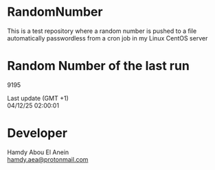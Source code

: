 # RandomNumber    
This is a test repository where a random number is pushed to a file automatically passwordless from a cron job in my Linux CentOS server    
# Random Number of the last run   
9195
      
Last update (GMT +1)    
04/12/25 02:00:01
# Developer    
Hamdy Abou El Anein   
hamdy.aea@protonmail.com
